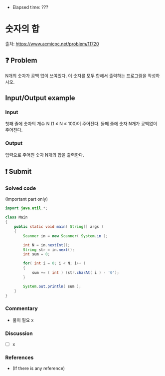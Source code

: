 - Elapsed time: ???

# 숫자의 합
출처: https://www.acmicpc.net/problem/11720

## :question: Problem
N개의 숫자가 공백 없이 쓰여있다. 이 숫자를 모두 합해서 출력하는 프로그램을 작성하시오.

## Input/Output example
### Input
첫째 줄에 숫자의 개수 N (1 ≤ N ≤ 100)이 주어진다. 둘째 줄에 숫자 N개가 공백없이 주어진다.

### Output
입력으로 주어진 숫자 N개의 합을 출력한다.

## :exclamation: Submit
### Solved code
(Important part only)
``` java
import java.util.*;

class Main
{
	public static void main( String[] args )
	{
		Scanner in = new Scanner( System.in );

		int N = in.nextInt();
		String str = in.next();
		int sum = 0;

		for( int i = 0; i < N; i++ )
		{
			sum += ( int ) (str.charAt( i ) - '0');
		}

		System.out.println( sum );
	}
}
```

### Commentary
- 풀이 필요 x

### Discussion
- [ ] x

### References
- (If there is any reference)